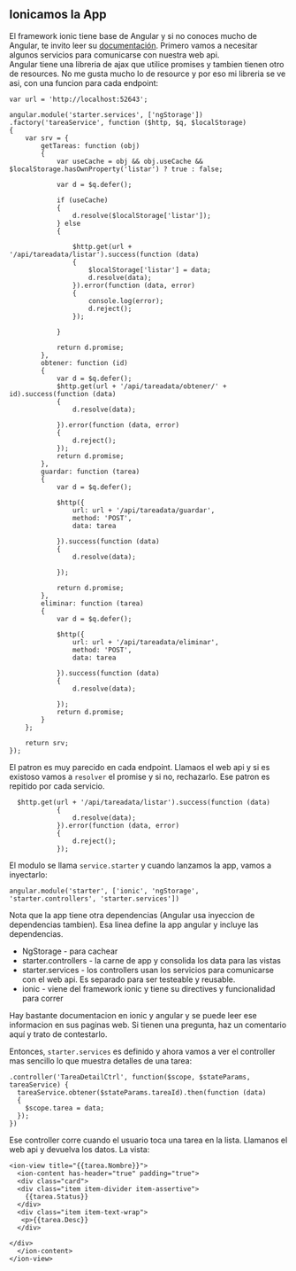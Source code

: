 ﻿## Ionicamos la App

El framework ionic tiene base de Angular y si no conoces mucho de Angular, te invito leer su [documentación](https://angularjs.org/).  Primero vamos a necesitar algunos servicios para comunicarse con nuestra web api.  
Angular tiene una libreria de ajax que utilice promises y tambien tienen otro de resources.  No me gusta mucho lo de resource y por eso mi libreria se ve asi, con una funcion para cada endpoint:

    var url = 'http://localhost:52643';

    angular.module('starter.services', ['ngStorage'])
    .factory('tareaService', function ($http, $q, $localStorage)
    {
        var srv = {
            getTareas: function (obj)
            {
                var useCache = obj && obj.useCache && $localStorage.hasOwnProperty('listar') ? true : false;

                var d = $q.defer();

                if (useCache)
                {
                    d.resolve($localStorage['listar']);
                } else
                {

                    $http.get(url + '/api/tareadata/listar').success(function (data)
                    {
                        $localStorage['listar'] = data;
                        d.resolve(data);
                    }).error(function (data, error)
                    {
                        console.log(error);
                        d.reject();
                    });

                }

                return d.promise;
            },
            obtener: function (id)
            {
                var d = $q.defer();
                $http.get(url + '/api/tareadata/obtener/' + id).success(function (data)
                {
                    d.resolve(data);

                }).error(function (data, error)
                {
                    d.reject();
                });
                return d.promise;
            },
            guardar: function (tarea)
            {
                var d = $q.defer();

                $http({
                    url: url + '/api/tareadata/guardar',
                    method: 'POST',
                    data: tarea

                }).success(function (data)
                {
                    d.resolve(data);

                });

                return d.promise;
            },
            eliminar: function (tarea)
            {
                var d = $q.defer();

                $http({
                    url: url + '/api/tareadata/eliminar',
                    method: 'POST',
                    data: tarea

                }).success(function (data)
                {
                    d.resolve(data);

                });
                return d.promise;
            }
        };

        return srv;
    });

El patron es muy parecido en cada endpoint.  Llamaos el web api y si es existoso vamos a `resolver` el promise y si no, rechazarlo.  Ese patron es repitido por cada servicio.

      $http.get(url + '/api/tareadata/listar').success(function (data)
                {
                    d.resolve(data);
                }).error(function (data, error)
                {
                    d.reject();
                });

El modulo se llama `service.starter` y cuando lanzamos la app, vamos a inyectarlo:

    angular.module('starter', ['ionic', 'ngStorage',  'starter.controllers', 'starter.services'])

Nota que la app tiene otra dependencias (Angular usa inyeccion de dependencias tambien).  Esa linea define la app angular y incluye las dependencias.  

* NgStorage - para cachear
* starter.controllers - la carne de app y consolida los data para las vistas
* starter.services - los controllers usan los servicios para comunicarse con el web api.  Es separado para ser testeable y reusable.  
* ionic - viene del framework ionic y tiene su directives y funcionalidad para correr

Hay bastante documentacion en ionic y angular y se puede leer ese informacion en sus paginas web.  Si tienen una pregunta, haz un comentario aquí y trato de contestarlo.

Entonces, `starter.services` es definido y ahora vamos a ver el controller mas sencillo lo que muestra detalles de una tarea:

    .controller('TareaDetailCtrl', function($scope, $stateParams, tareaService) {
      tareaService.obtener($stateParams.tareaId).then(function (data)
      {
        $scope.tarea = data;
      });
    })

Ese controller corre cuando el usuario toca una tarea en la lista.  Llamanos el web api y devuelva los datos.   La vista:

    <ion-view title="{{tarea.Nombre}}">
      <ion-content has-header="true" padding="true">
      <div class="card">
      <div class="item item-divider item-assertive">
        {{tarea.Status}}
      </div>
      <div class="item item-text-wrap">
       <p>{{tarea.Desc}}
      </div>
 
    </div>
      </ion-content>
    </ion-view>

